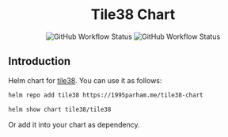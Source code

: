 <div align="center">
  <h1>Tile38 Chart</h1> 

  ![GitHub Workflow Status](https://img.shields.io/github/actions/workflow/status/1995parham/tile38-chart/test.yaml?label=test&logo=github&style=for-the-badge&branch=main)
  ![GitHub Workflow Status](https://img.shields.io/github/actions/workflow/status/1995parham/tile38-chart/release.yaml?label=release&logo=github&style=for-the-badge&branch=main)
</div>

## Introduction

Helm chart for [tile38](https://github.com/tidwall/tile38).
You can use it as follows:

```bash
helm repo add tile38 https://1995parham.me/tile38-chart

helm show chart tile38/tile38
```

Or add it into your chart as dependency.
